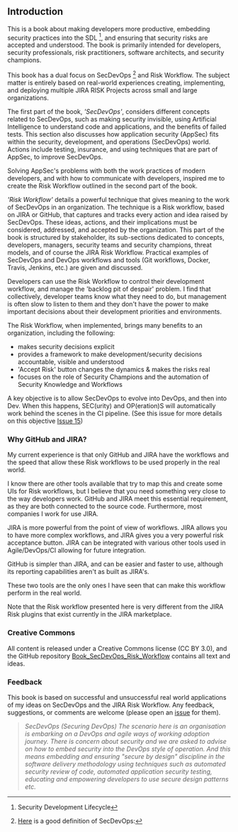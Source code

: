 ## Introduction

This is a book about making developers more productive, embedding security practices into the SDL [^SDL], and ensuring that security risks are accepted and understood. The book is primarily intended for developers, security professionals, risk practitioners, software architects, and security champions. 

This book has a dual focus on SecDevOps [^SecDevOps definition] and Risk Workflow.  The subject matter is entirely based on real-world experiences creating, implementing, and deploying multiple JIRA RISK Projects across small and large organizations. 

The first part of the book, _'SecDevOps'_, considers different concepts related to SecDevOps, such as making security invisible, using Artificial Intelligence to understand code and applications, and the benefits of failed tests. This section also discusses how application security (AppSec) fits within the security, development, and operations (SecDevOps) world. Actions include testing, insurance, and using techniques that are part of AppSec, to improve SecDevOps. 

Solving AppSec's problems with both the work practices of modern developers, and with how to communicate with developers, inspired me to create the Risk Workflow outlined in the second part of the book. 

 _'Risk Workflow'_ details a powerful technique that gives meaning to the work of SecDevOps in an organization. The technique is a Risk workflow, based on JIRA or GitHub, that captures and tracks every action and idea raised by SecDevOps. These ideas, actions, and their implications must be considered, addressed, and accepted by the organization. This part of the book is structured by stakeholder, its sub-sections dedicated to concepts, developers, managers, security teams and security champions, threat models, and of course the JIRA Risk Workflow.  Practical examples of SecDevOps and DevOps workflows and tools (Git workflows, Docker, Travis, Jenkins, etc.) are given and discussed.
 
Developers can use the Risk Workflow to control their development workflow, and manage the 'backlog pit of despair' problem. I find that collectively, developer teams know what they need to do, but management is often slow to listen to them and they don't have the power to make important decisions about their development priorities and environments. 

The Risk Workflow, when implemented, brings many benefits to an organization, including the following:

 * makes security decisions explicit
 * provides a framework to make development/security decisions accountable, visible and understood
 * 'Accept Risk' button changes the dynamics & makes the risks real
 * focuses on the role of Security Champions and the automation of Security Knowledge and Workflows

A key objective is to allow SecDevOps to evolve into DevOps, and then into Dev. When this happens, SEC(urity) and OP(eration)S will automatically work behind the scenes in the CI pipeline.  (See this issue for more details on this objective [Issue 15](https://github.com/DinisCruz/Book_Jira_Risk_Workflow/issues/15))

### Why GitHub and JIRA?

My current experience is that only GitHub and JIRA have the workflows and the speed that allow these Risk workflows to be used properly in the real world. 

I know there are other tools available that try to map this and create some UIs for Risk workflows, but I believe that you need something very close to the way developers work. GitHub and JIRA meet this essential requirement, as they are both connected to the source code. Furthermore, most companies I work for use JIRA.

JIRA is more powerful from the point of view of workflows. JIRA allows you to have more complex workflows, and JIRA gives you a very powerful risk acceptance button. JIRA can be integrated with various other tools used in Agile/DevOps/CI allowing for future integration. 

GitHub is simpler than JIRA, and can be easier and faster to use, although its reporting capabilities aren't as built as JIRA's.

These two tools are the only ones I have seen that can make this workflow perform in the real world.

Note that the Risk workflow presented here is very different from the JIRA Risk plugins that exist currently in the JIRA marketplace.
    
### Creative Commons

All content is released under a Creative Commons license (CC BY 3.0), and the GitHub repository [Book_SecDevOps_Risk_Workflow](https://github.com/DinisCruz/Book_SecDevOps_Risk_Workflow/) contains all text and ideas.

### Feedback 

This book is based on successful and unsuccessful real world applications of my ideas on SecDevOps and the JIRA Risk Workflow. Any feedback, suggestions, or comments are welcome (please open an [issue](https://github.com/DinisCruz/Book_SecDevOps_Risk_Workflow/issues) for them). 

[^SDL]: Security Development Lifecycle

[^SecDevOps definition]:[Here](https://www.linkedin.com/pulse/devsecops-secdevops-difference-kumar-mba-msc-cissp-mbcs-citp) is a good definition of SecDevOps:
> _SecDevOps (Securing DevOps)
  The scenario here is an organisation is embarking on a DevOps and agile ways of working adoption journey. There is concern about security and we are asked to advise on how to embed security into the DevOps style of operation. And this means embedding and ensuring "secure by design" discipline in the software delivery methodology using techniques such as automated security review of code, automated application security testing, educating and empowering developers to use secure design patterns etc._
